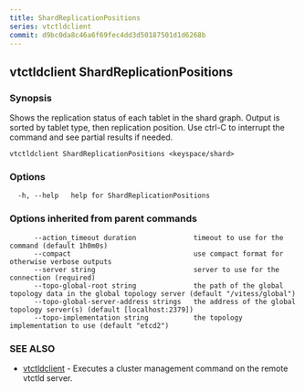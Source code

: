 ```yaml
---
title: ShardReplicationPositions
series: vtctldclient
commit: d9bc0da8c46a6f69fec4dd3d50187501d1d6268b
---
```

## vtctldclient ShardReplicationPositions



### Synopsis

Shows the replication status of each tablet in the shard graph.
Output is sorted by tablet type, then replication position.
Use ctrl-C to interrupt the command and see partial results if needed.

```
vtctldclient ShardReplicationPositions <keyspace/shard>
```

### Options

```
  -h, --help   help for ShardReplicationPositions
```

### Options inherited from parent commands

```
      --action_timeout duration              timeout to use for the command (default 1h0m0s)
      --compact                              use compact format for otherwise verbose outputs
      --server string                        server to use for the connection (required)
      --topo-global-root string              the path of the global topology data in the global topology server (default "/vitess/global")
      --topo-global-server-address strings   the address of the global topology server(s) (default [localhost:2379])
      --topo-implementation string           the topology implementation to use (default "etcd2")
```

### SEE ALSO

* [vtctldclient](../)	 - Executes a cluster management command on the remote vtctld server.


